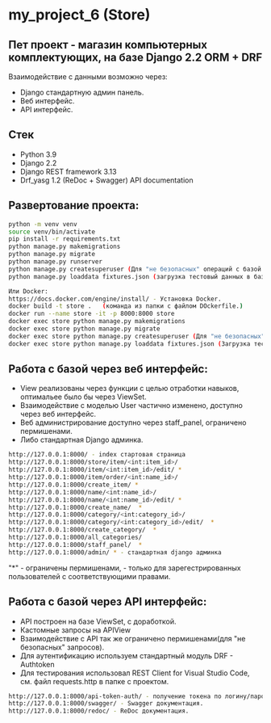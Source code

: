 # my_project_6 (Store)

## Пет проект - магазин компьютерных комплектующих, на базе Django 2.2 ORM + DRF
Взаимодействие с данными возможно через:
- Django стандартную админ панель.
- Веб интерфейс.
- API интерфейс.

## Стек
- Python 3.9
- Django 2.2
- Django REST framework 3.13
- Drf_yasg 1.2 (ReDoc + Swagger) API documentation

## Развертование проекта:
```sh
python -m venv venv
source venv/bin/activate
pip install -r requirements.txt
python manage.py makemigrations
python manage.py migrate
python manage.py runserver
python manage.py createsuperuser (Для "не безопасных" операций с базой нужны права.)
python manage.py loaddata fixtures.json (загрузка тестовый данных в базу.)
```
```sh
Или Docker:
https://docs.docker.com/engine/install/ - Установка Docker.
docker build -t store .   (команда из папки с файлом DOckerfile.) 
docker run --name store -it -p 8000:8000 store
docker exec store python manage.py makemigrations
docker exec store python manage.py migrate
docker exec store python manage.py createsuperuser (Для "не безопасных" операций с базой нужны права.)
docker exec store python manage.py loaddata fixtures.json (Загрузка тестовый данных в базу.)
```
## Работа с базой через веб интерфейс:
- View реализованы через функции с целью отработки навыков, оптимальее было бы через ViewSet.
- Взаимодействие с моделью User частично изменено, доступно через веб интерфейс.
- Веб администрирование доступно через staff_panel, ограничено пермишенами.
- Либо стандартная Django админка. 
```sh
http://127.0.0.1:8000/ - index стартовая страница
http://127.0.0.1:8000/store/item/<int:item_id>/
http://127.0.0.1:8000/item/<int:item_id>/edit/ *
http://127.0.0.1:8000/item/order/<int:name_id>/
http://127.0.0.1:8000/create_item/ *
http://127.0.0.1:8000/name/<int:name_id>/
http://127.0.0.1:8000/name/<int:name_id>/edit/ *
http://127.0.0.1:8000/create_name/  *
http://127.0.0.1:8000/category/<int:category_id>/
http://127.0.0.1:8000/category/<int:category_id>/edit/  *
http://127.0.0.1:8000/create_category/  *
http://127.0.0.1:8000/all_categories/
http://127.0.0.1:8000/staff_panel/  *
http://127.0.0.1:8000/admin/ * - стандартная django админка
```
"*" - ограничены пермишенами, - только для зарегестрированных пользователей с соответствующими правами.

## Работа с базой через API интерфейс:
- API построен на базе ViewSet, с доработкой.
- Кастомные запросы на APIView
- Взаимодействие с API так же ограничено пермишенами(для "не безопасных" запросов).
- Для аутентификацию используем стандартный модуль DRF - Authtoken
- Для тестирования использовал REST Client for Visual Studio Code, см. файл requests.http в папке с проектом. 
```sh
http://127.0.0.1:8000/api-token-auth/ - получение токена по логину/паролю(например superuser).
http://127.0.0.1:8000/swagger/ - Swagger документация.
http://127.0.0.1:8000/redoc/ - ReDoc документация.
``` 